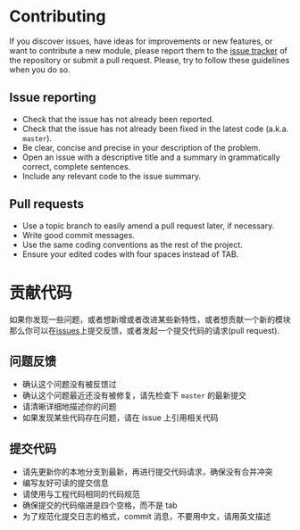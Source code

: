 # Contributing

If you discover issues, have ideas for improvements or new features, or
want to contribute a new module, please report them to the
[issue tracker][1] of the repository or submit a pull request. Please,
try to follow these guidelines when you do so.

## Issue reporting

- Check that the issue has not already been reported.
- Check that the issue has not already been fixed in the latest code (a.k.a. `master`).
- Be clear, concise and precise in your description of the problem.
- Open an issue with a descriptive title and a summary in grammatically correct,
  complete sentences.
- Include any relevant code to the issue summary.

## Pull requests

- Use a topic branch to easily amend a pull request later, if necessary.
- Write good commit messages.
- Use the same coding conventions as the rest of the project.
- Ensure your edited codes with four spaces instead of TAB.

# 贡献代码

如果你发现一些问题，或者想新增或者改进某些新特性，或者想贡献一个新的模块
那么你可以在[issues][1]上提交反馈，或者发起一个提交代码的请求(pull request).

## 问题反馈

- 确认这个问题没有被反馈过
- 确认这个问题最近还没有被修复，请先检查下 `master` 的最新提交
- 请清晰详细地描述你的问题
- 如果发现某些代码存在问题，请在 issue 上引用相关代码

## 提交代码

- 请先更新你的本地分支到最新，再进行提交代码请求，确保没有合并冲突
- 编写友好可读的提交信息
- 请使用与工程代码相同的代码规范
- 确保提交的代码缩进是四个空格，而不是 tab
- 为了规范化提交日志的格式，commit 消息，不要用中文，请用英文描述

[1]: https://github.com/csplink/action_release/issues
